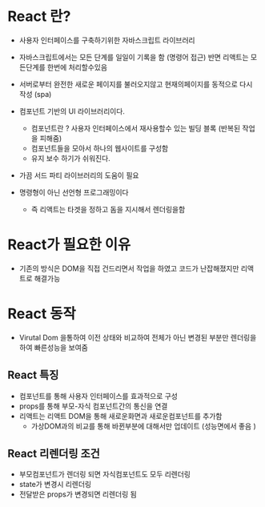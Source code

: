 # React 란?

- 사용자 인터페이스를 구축하기위한 자바스크립트 라이브러리
- 자바스크립트에서는 모든 단계를 일일이 기록을 함 (명령어 접근) 반면 리액트는 모든단계를 한번에 처리할수있음
- 서버로부터 완전한 새로운 페이지를 불러오지않고 현재의페이지를 동적으로 다시 작성 (spa)
- 컴포넌트 기반의 UI 라이브러리이다.

  - 컴포넌트란 ? 사용자 인터페이스에서 재사용할수 있는 빌딩 블록 (반복된 작업을 피해줌)
  - 컴포넌트들을 모아서 하나의 웹사이트를 구성함
  - 유지 보수 하기가 쉬워진다.

- 가끔 서드 파티 라이브러리의 도움이 필요

- 명령형이 아닌 선언형 프로그래밍이다
  - 즉 리액트는 타겟을 정하고 돔을 지시해서 렌더링을함

# React가 필요한 이유

- 기존의 방식은 DOM을 직접 건드리면서 작업을 하였고 코드가 난잡해졌지만 리액트로 해결가능

# React 동작

- Virutal Dom 을통하여 이전 상태와 비교하여 전체가 아닌 변경된 부분만 렌더링을 하여 빠른성능을 보여줌

## React 특징

- 컴포넌트를 통해 사용자 인터페이스를 효과적으로 구성
- props를 통해 부모-자식 컴포넌트간의 통신을 연결
- 리액트는 리액트 DOM을 통해 새로운화면과 새로운컴포넌트를 추가함
  - 가상DOM과의 비교를 통해 바뀐부분에 대해서만 업데이트 (성능면에서 좋음 )

## React 리렌더링 조건

- 부모컴포넌트가 렌더링 되면 자식컴포넌트도 모두 리렌더링
- state가 변경시 리렌더링
- 전달받은 props가 변경되면 리렌더링 됨
